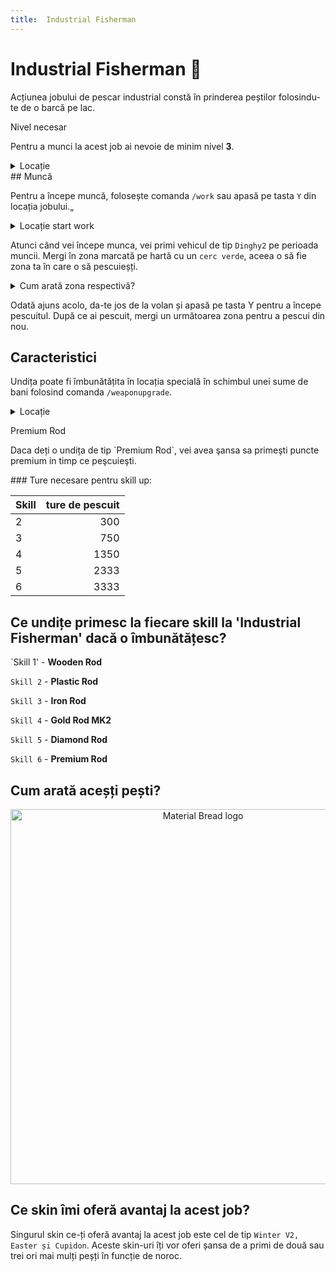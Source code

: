 ```yaml
---
title:  Industrial Fisherman 
---
```


# Industrial Fisherman 🎣

Acțiunea jobului de pescar industrial constă în prinderea peștilor folosindu-te de o barcă pe lac.

<div class="warning-container">
    <p class="title">Nivel necesar</p>
    <p class="description">Pentru a munci la acest job ai nevoie de minim nivel <strong>3</strong>.</p>
</div>

<details class="details custom-block">
    <summary>Locație</summary>
    <p>![Locatie](https://i.imgur.com/QFQUStO.png "Locație")</p>
</details>
## Muncă

Pentru a începe muncă, folosește comanda `/work` sau apasă pe tasta `Y` din locația jobului.„

<details class="details custom-block">
    <summary>Locație start work</summary>
    <p>![Locatie](https://i.imgur.com/BGL4fWD.png "Locație")</p>
</details>

Atunci când vei începe munca, vei primi  vehicul de tip `Dinghy2` pe perioada muncii. Mergi în zona marcată pe hartă cu un `cerc verde`, aceea o să fie zona ta în care o să pescuieșți.

<details class="details custom-block">
    <summary>Cum arată zona respectivă?</summary>
    <p>![Locatie](https://i.imgur.com/l3DZMvD.png "Locație")</p>
</details>

Odată ajuns acolo, da-te jos de la volan și apasă pe tasta Y pentru a începe pescuitul. După ce ai pescuit, mergi un următoarea zona pentru a pescui din nou.

## Caracteristici
Undița poate fi îmbunătățita în locația specială în schimbul unei sume de bani folosind comanda `/weaponupgrade`.


<details class="details custom-block">
    <summary>Locație</summary>
    <p>![Locatie](https://i.imgur.com/F0dVdkt.png "Locație")</p>
</details>

<div class="tip-container">
    <p class="title">Premium Rod</p>
    <p class="description">Daca deți o undița de tip  `Premium Rod`, vei avea şansa sa primeşti puncte premium in timp ce peşcuieşti.</p>
</div>
### Ture necesare pentru skill up:

| Skill         | ture de pescuit  |
| ------------- | ----:  |
| 2             | 300 |
| 3             | 750 |
| 4             | 1350 |
| 5             | 2333 |
| 6             |3333 |

## Ce undițe primesc la fiecare skill la 'Industrial Fisherman' dacă o îmbunătățesc?

`Skill 1' - **Wooden Rod**

`Skill 2` - **Plastic Rod**

`Skill 3` - **Iron Rod**

`Skill 4` - **Gold Rod MK2**

`Skill 5` - **Diamond Rod**

`Skill 6` - **Premium Rod**

## Cum arată aceșți pești?

<p align="center">
    <img width="600" src="https://i.imgur.com/OHiRYgC.png" alt="Material Bread logo">
</p>


## Ce skin îmi oferă avantaj la acest job?

Singurul skin ce-ți oferă avantaj la acest job este cel de tip `Winter V2, Easter și Cupidon`. Aceste skin-uri îți vor oferi șansa de a primi de două sau trei ori mai mulți peșți în funcție de noroc.
